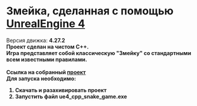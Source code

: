 # Змейка, сделанная с помощью [UnrealEngine 4](https://github.com/EpicGames/UnrealEngine) <br>
Версия движка: <b>4.27.2<br>
Проект сделан на чистом С++.<br>
Игра представляет собой классическую "Змейку" со стандартными всем известными правилами.  <br>
<br>Ссылка на собранный [проект](https://drive.google.com/file/d/1B4cB-sgLDQ4IpB0AUTPUmhHUK8G9vMwV/view?usp=sharing)<br>
Для запуска необходимо:
1. Скачать и разахивировать проект
2. Запустить файл ue4_cpp_snake_game.exe
